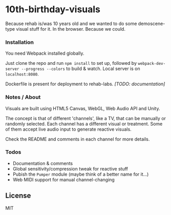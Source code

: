 # 10th-birthday-visuals

Because rehab is/was 10 years old and we wanted to do some demoscene-type visual stuff for it.  In the browser.  Because we could.

### Installation

You need Webpack installed globally.

Just clone the repo and run `npm install` to set up, followed by `webpack-dev-server --progress --colors` to build & watch.  Local server is on `localhost:8080`.

Dockerfile is present for deployment to rehab-labs. _[TODO: documentation]_

### Notes / About

Visuals are built using HTML5 Canvas, WebGL, Web Audio API and Unity.

The concept is that of different 'channels', like a TV, that can be manually or randomly selected.  Each channel has a different visual or treatment.  Some of them accept live audio input to generate reactive visuals.

Check the README and comments in each channel for more details.

### Todos

 - Documentation & comments
 - Global sensitivity/compression tweak for reactive stuff
 - Pubish the `Pumper` module (maybe think of a better name for it...)
 - Web MIDI support for manual channel-changing

License
----

MIT